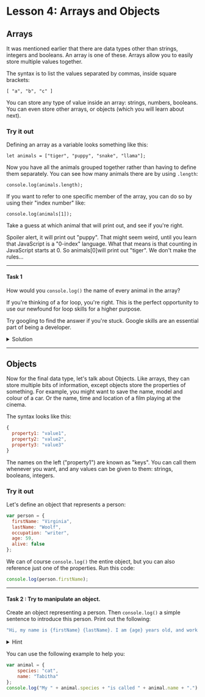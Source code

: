 # Lesson 4: Arrays and Objects

## Arrays
It was mentioned earlier that there are data types other than strings, integers and booleans. An array is one of these. Arrays allow you to easily store multiple values together.

The syntax is to list the values separated by commas, inside square brackets:

```
[ "a", "b", "c" ]
```

You can store any type of value inside an array: strings, numbers, booleans. You can even store other arrays, or objects (which you will learn about next).

### Try it out
Defining an array as a variable looks something like this:

```
let animals = ["tiger", "puppy", "snake", "llama"];
```

 Now you have all the animals grouped together rather than having to define them separately. You can see how many animals there are by using `.length`:

```
console.log(animals.length);
```

If you want to refer to one specific member of the array, you can do so by using their "index number" like:

```
console.log(animals[1]);
```
Take a guess at which animal that will print out, and see if you're right.

Spoiler alert, it will print out "puppy". That might seem weird, until you learn that JavaScript is a "0-index" language. What that means is that counting in JavaScript starts at 0. So animals[0]will print out "tiger". We don't make the rules...

---

#### Task 1

How would you `console.log()` the name of every animal in the array?

If you're thinking of a for loop, you're right. This is the perfect opportunity to use our newfound for loop skills for a higher purpose.

Try googling to find the answer if you're stuck. Google skills are an essential part of being a developer.

<details>
<summary>Solution</summary>

```
let animals = ["tiger", "puppy", "snake", "llama"];

for (let i = 0; i < animals.length; i ++) {
  console.log(animals[i]);
};
```
</details>

---
## Objects

Now for the final data type, let's talk about Objects. Like arrays, they can store multiple bits of information, except objects store the properties of something. For example, you might want to save the name, model and colour of a car. Or the name, time and location of a film playing at the cinema.

The syntax looks like this:

```js
{
  property1: "value1",
  property2: "value2",
  property3: "value3"
}
```

The names on the left ("property1") are known as "keys". You can call them whenever you want, and any values can be given to them: strings, booleans, integers.

### Try it out

Let's define an object that represents a person:

```js
var person = {
  firstName: "Virginia",
  lastName: "Woolf",
  occupation: "writer",
  age: 59,
  alive: false
};
```

We can of course `console.log()` the entire object, but you can also reference just one of the properties. Run this code:

```js
console.log(person.firstName);
```
---
#### Task 2 : Try to manipulate an object.

Create an object representing a person. Then `console.log()` a simple sentence to introduce this person. Print out the following:

```js
"Hi, my name is {firstName} {lastName}. I am {age} years old, and work as a {occupation}."
```

<details>

<summary>Hint</summary>
<span>You can build a string by adding different strings and values together. To do it, you can use the concatenation operator "+". </span>
<span>Don't forget, you might need to include spaces.</span>
</details>

You can use the following example to help you:
```js
var animal = {
    species: "cat", 
    name: "Tabitha"
};
console.log("My " + animal.species + "is called " + animal.name + ".");
```
